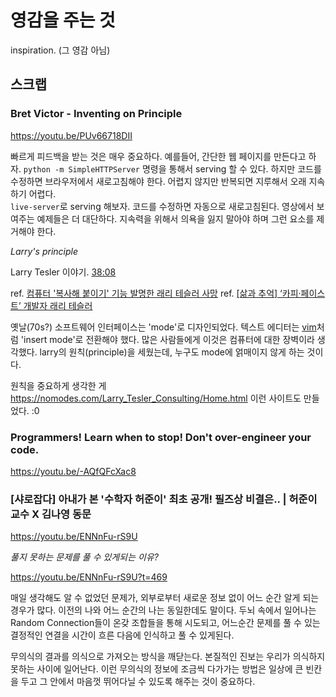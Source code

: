 # 영감을 주는 것

inspiration. (그 영감 아님)

## 스크랩

### Bret Victor - Inventing on Principle

https://youtu.be/PUv66718DII

빠르게 피드백을 받는 것은 매우 중요하다.
예를들어, 간단한 웹 페이지를 만든다고 하자. `python -m SimpleHTTPServer` 명령을 통해서 serving 할 수 있다. 하지만 코드를 수정하면 브라우저에서 새로고침해야 한다. 어렵지 않지만 반복되면 지루해서 오래 지속하기 어렵다.<br>
`live-server`로 serving 해보자. 코드를 수정하면 자동으로 새로고침된다. 영상에서 보여주는 예제들은 더 대단하다. 지속력을 위해서 의욕을 잃지 말아야 하며 그런 요소를 제거해야 한다.

*Larry's principle*

Larry Tesler 이야기. [38:08](https://youtu.be/PUv66718DII?t=2287)

ref. [컴퓨터 '복사해 붙이기' 기능 발명한 래리 테슬러 사망](https://www.1koreanpost.com/news/article/february/21/2020/%EC%BB%B4%ED%93%A8%ED%84%B0-'%EB%B3%B5%EC%82%AC%ED%95%B4-%EB%B6%99%EC%9D%B4%EA%B8%B0'-%EA%B8%B0%EB%8A%A5-%EB%B0%9C%EB%AA%85%ED%95%9C-%EB%9E%98%EB%A6%AC-%ED%85%8C%EC%8A%AC%EB%9F%AC-%EC%82%AC%EB%A7%9D)
ref. [[삶과 추억] ‘카피·페이스트’ 개발자 래리 테슬러](https://news.koreadaily.com/2020/02/20/society/community/8048966.html)

옛날(70s?) 소프트웨어 인터페이스는 'mode'로 디자인되었다. 텍스트 에디터는 [vim](./vim.md)처럼 'insert mode'로 전환해야 했다. 많은 사람들에게 이것은 컴퓨터에 대한 장벽이라 생각했다.
larry의 원칙(principle)을 세웠는데, 누구도 mode에 얽매이지 않게 하는 것이다.

원칙을 중요하게 생각한 게 https://nomodes.com/Larry_Tesler_Consulting/Home.html 이런 사이트도 만들었다. :0

### Programmers! Learn when to stop! Don't over-engineer your code.

https://youtu.be/-AQfQFcXac8


### [샤로잡다] 아내가 본 '수학자 허준이' 최초 공개! 필즈상 비결은.. | 허준이 교수 X 김나영 동문

https://youtu.be/ENNnFu-rS9U

*풀지 못하는 문제를 풀 수 있게되는 이유?*

https://youtu.be/ENNnFu-rS9U?t=469

매일 생각해도 알 수 없었던 문제가, 외부로부터 새로운 정보 없이 어느 순간 알게 되는 경우가 많다.
이전의 나와 어느 순간의 나는 동일한데도 말이다.
두뇌 속에서 일어나는 Random Connection들이 온갖 조합들을 통해 시도되고,
어느순간 문제를 풀 수 있는 결정적인 연결을 시간이 흐른 다음에 인식하고 풀 수 있게된다.

무의식의 결과를 의식으로 가져오는 방식을 깨닫는다. 본질적인 진보는 우리가 의식하지 못하는 사이에 일어난다.
이런 무의식의 정보에 조금씩 다가가는 방법은 일상에 큰 빈칸을 두고 그 안에서 마음껏 뛰어다닐 수 있도록 해주는 것이 중요하다.
